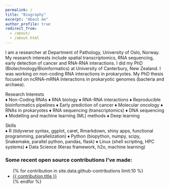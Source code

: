 ```yaml
---
permalink: /
title: "Biography"
excerpt: "About me"
author_profile: true
redirect_from: 
  - /about/
  - /about.html
---
```


I am a researcher at Department of Pathology, University of Oslo, Norway.  
My research interests include spatial transcriptomics, RNA sequencing, early detection of cancer and RNA-RNA interactions. I did my PhD (Biotechnology/Bioinformatics) at University of Canterbury, New Zealand. I was working on non-coding RNA interactions in prokaryotes. My PhD thesis focused on ncRNA-mRNA interactions in prokaryotic genomes (bacteria and archaea).  



Research Interests  
♦ Non-Coding RNAs ♦ RNA biology ♦ RNA-RNA interactions ♦ Reproducible bioinformatics pipelines ♦ Early prediction of cancer ♦ Molecular oncology ♦ RNAs in prokaryotes ♦ RNA sequencing (transcriptomics) ♦ DNA sequencing ♦ Modelling and machine learning (ML) methods ♦ Deep learning

Skills  
♦ R (tidyverse syntax, ggplot, caret, Rmarkdown, shiny apps, functional programming, parallelization) ♦ Python (biopython, numpy, scipy, Snakemake, parallel python, pandas, flask) ♦ Linux (shell scripting, HPC systems) ♦ Data Science (Keras framework, h2o, machine learning)  

<div id="contributions" class="contributions">
  <h3>Some recent open source contributions I've made:</h3>
  <ul>
  {% for contribution in site.data.github-contributions limit:10 %}
    <li>
      <a href="{{ contribution.html_url }}">{{ contribution.title }}</a>
    </li>
  {% endfor %}
  </ul> 
</div>
